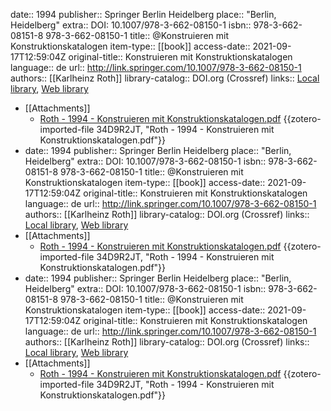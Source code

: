 date:: 1994
publisher:: Springer Berlin Heidelberg
place:: "Berlin, Heidelberg"
extra:: DOI: 10.1007/978-3-662-08150-1
isbn:: 978-3-662-08151-8 978-3-662-08150-1
title:: @Konstruieren mit Konstruktionskatalogen
item-type:: [[book]]
access-date:: 2021-09-17T12:59:04Z
original-title:: Konstruieren mit Konstruktionskatalogen
language:: de
url:: http://link.springer.com/10.1007/978-3-662-08150-1
authors:: [[Karlheinz Roth]]
library-catalog:: DOI.org (Crossref)
links:: [Local library](zotero://select/library/items/PA53V7PY), [Web library](https://www.zotero.org/users/8467258/items/PA53V7PY)

- [[Attachments]]
	- [Roth - 1994 - Konstruieren mit Konstruktionskatalogen.pdf](zotero://select/library/items/34D9R2JT) {{zotero-imported-file 34D9R2JT, "Roth - 1994 - Konstruieren mit Konstruktionskatalogen.pdf"}}
-
  date:: 1994
  publisher:: Springer Berlin Heidelberg
  place:: "Berlin, Heidelberg"
  extra:: DOI: 10.1007/978-3-662-08150-1
  isbn:: 978-3-662-08151-8 978-3-662-08150-1
  title:: @Konstruieren mit Konstruktionskatalogen
  item-type:: [[book]]
  access-date:: 2021-09-17T12:59:04Z
  original-title:: Konstruieren mit Konstruktionskatalogen
  language:: de
  url:: http://link.springer.com/10.1007/978-3-662-08150-1
  authors:: [[Karlheinz Roth]]
  library-catalog:: DOI.org (Crossref)
  links:: [Local library](zotero://select/library/items/PA53V7PY), [Web library](https://www.zotero.org/users/8467258/items/PA53V7PY)
- [[Attachments]]
	- [Roth - 1994 - Konstruieren mit Konstruktionskatalogen.pdf](zotero://select/library/items/34D9R2JT) {{zotero-imported-file 34D9R2JT, "Roth - 1994 - Konstruieren mit Konstruktionskatalogen.pdf"}}
-
  date:: 1994
  publisher:: Springer Berlin Heidelberg
  place:: "Berlin, Heidelberg"
  extra:: DOI: 10.1007/978-3-662-08150-1
  isbn:: 978-3-662-08151-8 978-3-662-08150-1
  title:: @Konstruieren mit Konstruktionskatalogen
  item-type:: [[book]]
  access-date:: 2021-09-17T12:59:04Z
  original-title:: Konstruieren mit Konstruktionskatalogen
  language:: de
  url:: http://link.springer.com/10.1007/978-3-662-08150-1
  authors:: [[Karlheinz Roth]]
  library-catalog:: DOI.org (Crossref)
  links:: [Local library](zotero://select/library/items/PA53V7PY), [Web library](https://www.zotero.org/users/8467258/items/PA53V7PY)
- [[Attachments]]
	- [Roth - 1994 - Konstruieren mit Konstruktionskatalogen.pdf](zotero://select/library/items/34D9R2JT) {{zotero-imported-file 34D9R2JT, "Roth - 1994 - Konstruieren mit Konstruktionskatalogen.pdf"}}